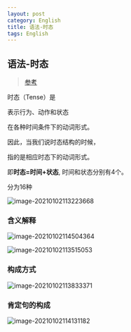 ```yaml
---
layout: post
category: English
title: 语法-时态
tags: English
---
```


## 语法-时态

> [参考](https://wenku.baidu.com/view/d553f90b4a7302768e9939af.html)

时态（Tense）是

表示行为、动作和状态

在各种时间条件下的动词形式。

因此，当我们说时态结构的时候，

指的是相应时态下的动词形式。



即**时态=时间+状态**, 时间和状态分别有4个。



分为16种

![image-20210102113223668](https://cdn.jsdelivr.net/gh/mafulong/mdPic/typora/image-20210102113223668.png)

### 含义解释

![image-20210102114504364](https://cdn.jsdelivr.net/gh/mafulong/mdPic/typora/image-20210102114504364.png)

![image-20210102113515053](https://cdn.jsdelivr.net/gh/mafulong/mdPic/typora/image-20210102113515053.png)

### 构成方式

![image-20210102113833371](https://cdn.jsdelivr.net/gh/mafulong/mdPic/typora/image-20210102113833371.png)

### 肯定句的构成

![image-20210102114131182](https://cdn.jsdelivr.net/gh/mafulong/mdPic/typora/image-20210102114131182.png)